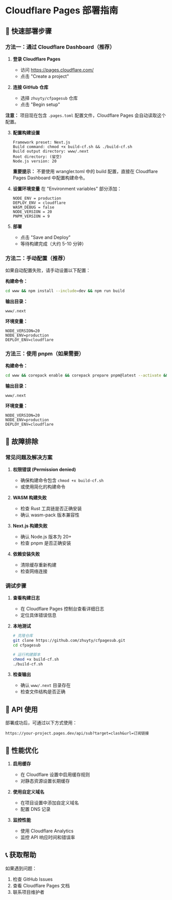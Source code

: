 # Cloudflare Pages 部署指南

## 🚀 快速部署步骤

### 方法一：通过 Cloudflare Dashboard（推荐）

1. **登录 Cloudflare Pages**
   - 访问 https://pages.cloudflare.com/
   - 点击 "Create a project"

2. **连接 GitHub 仓库**
   - 选择 `zhuyty/cfpagesub` 仓库
   - 点击 "Begin setup"

**注意：** 项目现在包含 `.pages.toml` 配置文件，Cloudflare Pages 会自动读取这个配置。

3. **配置构建设置**
   ```
   Framework preset: Next.js
   Build command: chmod +x build-cf.sh && ./build-cf.sh
   Build output directory: www/.next
   Root directory: (留空)
   Node.js version: 20
   ```

   **重要提示：** 不要使用 wrangler.toml 中的 build 配置，直接在 Cloudflare Pages Dashboard 中配置构建命令。

4. **设置环境变量**
   在 "Environment variables" 部分添加：
   ```
   NODE_ENV = production
   DEPLOY_ENV = cloudflare
   WASM_DEBUG = false
   NODE_VERSION = 20
   PNPM_VERSION = 9
   ```

5. **部署**
   - 点击 "Save and Deploy"
   - 等待构建完成（大约 5-10 分钟）

### 方法二：手动配置（推荐）

如果自动配置失败，请手动设置以下配置：

**构建命令：**
```bash
cd www && npm install --include=dev && npm run build
```

**输出目录：**
```
www/.next
```

**环境变量：**
```
NODE_VERSION=20
NODE_ENV=production
DEPLOY_ENV=cloudflare
```

### 方法三：使用 pnpm（如果需要）

**构建命令：**
```bash
cd www && corepack enable && corepack prepare pnpm@latest --activate && pnpm install && pnpm build
```

**输出目录：**
```
www/.next
```

**环境变量：**
```
NODE_VERSION=20
NODE_ENV=production
DEPLOY_ENV=cloudflare
```

## 🔧 故障排除

### 常见问题及解决方案

1. **权限错误 (Permission denied)**
   - 确保构建命令包含 `chmod +x build-cf.sh`
   - 或使用简化的构建命令

2. **WASM 构建失败**
   - 检查 Rust 工具链是否正确安装
   - 确认 wasm-pack 版本兼容性

3. **Next.js 构建失败**
   - 确认 Node.js 版本为 20+
   - 检查 pnpm 是否正确安装

4. **依赖安装失败**
   - 清除缓存重新构建
   - 检查网络连接

### 调试步骤

1. **查看构建日志**
   - 在 Cloudflare Pages 控制台查看详细日志
   - 定位具体错误信息

2. **本地测试**
   ```bash
   # 克隆仓库
   git clone https://github.com/zhuyty/cfpagesub.git
   cd cfpagesub
   
   # 运行构建脚本
   chmod +x build-cf.sh
   ./build-cf.sh
   ```

3. **检查输出**
   - 确认 `www/.next` 目录存在
   - 检查文件结构是否正确

## 📝 API 使用

部署成功后，可通过以下方式使用：

```
https://your-project.pages.dev/api/sub?target=clash&url=订阅链接
```

## 🎯 性能优化

1. **启用缓存**
   - 在 Cloudflare 设置中启用缓存规则
   - 对静态资源设置长期缓存

2. **使用自定义域名**
   - 在项目设置中添加自定义域名
   - 配置 DNS 记录

3. **监控性能**
   - 使用 Cloudflare Analytics
   - 监控 API 响应时间和错误率

## 📞 获取帮助

如果遇到问题：
1. 检查 GitHub Issues
2. 查看 Cloudflare Pages 文档
3. 联系项目维护者
